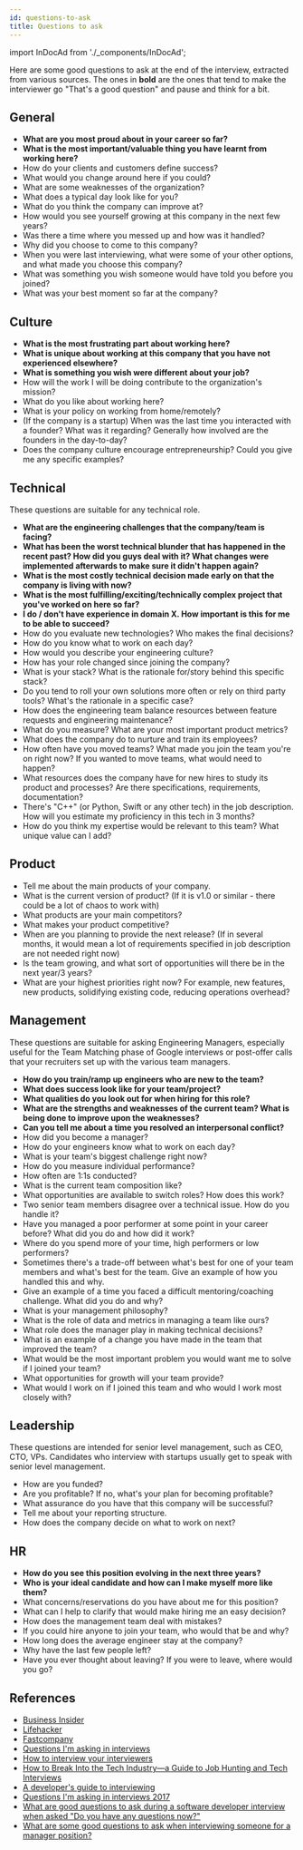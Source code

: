 ```yaml
---
id: questions-to-ask
title: Questions to ask
---
```


import InDocAd from './\_components/InDocAd';

Here are some good questions to ask at the end of the interview, extracted from various sources. The ones in **bold** are the ones that tend to make the interviewer go "That's a good question" and pause and think for a bit.

## General

- **What are you most proud about in your career so far?**
- **What is the most important/valuable thing you have learnt from working here?**
- How do your clients and customers define success?
- What would you change around here if you could?
- What are some weaknesses of the organization?
- What does a typical day look like for you?
- What do you think the company can improve at?
- How would you see yourself growing at this company in the next few years?
- Was there a time where you messed up and how was it handled?
- Why did you choose to come to this company?
- When you were last interviewing, what were some of your other options, and what made you choose this company?
- What was something you wish someone would have told you before you joined?
- What was your best moment so far at the company?

## Culture

- **What is the most frustrating part about working here?**
- **What is unique about working at this company that you have not experienced elsewhere?**
- **What is something you wish were different about your job?**
- How will the work I will be doing contribute to the organization's mission?
- What do you like about working here?
- What is your policy on working from home/remotely?
- (If the company is a startup) When was the last time you interacted with a founder? What was it regarding? Generally how involved are the founders in the day-to-day?
- Does the company culture encourage entrepreneurship? Could you give me any specific examples?

## Technical

These questions are suitable for any technical role.

- **What are the engineering challenges that the company/team is facing?**
- **What has been the worst technical blunder that has happened in the recent past? How did you guys deal with it? What changes were implemented afterwards to make sure it didn't happen again?**
- **What is the most costly technical decision made early on that the company is living with now?**
- **What is the most fulfilling/exciting/technically complex project that you've worked on here so far?**
- **I do / don't have experience in domain X. How important is this for me to be able to succeed?**
- How do you evaluate new technologies? Who makes the final decisions?
- How do you know what to work on each day?
- How would you describe your engineering culture?
- How has your role changed since joining the company?
- What is your stack? What is the rationale for/story behind this specific stack?
- Do you tend to roll your own solutions more often or rely on third party tools? What's the rationale in a specific case?
- How does the engineering team balance resources between feature requests and engineering maintenance?
- What do you measure? What are your most important product metrics?
- What does the company do to nurture and train its employees?
- How often have you moved teams? What made you join the team you're on right now? If you wanted to move teams, what would need to happen?
- What resources does the company have for new hires to study its product and processes? Are there specifications, requirements, documentation?
- There's "C++" (or Python, Swift or any other tech) in the job description. How will you estimate my proficiency in this tech in 3 months?
- How do you think my expertise would be relevant to this team? What unique value can I add?

<InDocAd/>

## Product

- Tell me about the main products of your company.
- What is the current version of product? (If it is v1.0 or similar - there could be a lot of chaos to work with)
- What products are your main competitors?
- What makes your product competitive?
- When are you planning to provide the next release? (If in several months, it would mean a lot of requirements specified in job description are not needed right now)
- Is the team growing, and what sort of opportunities will there be in the next year/3 years?
- What are your highest priorities right now? For example, new features, new products, solidifying existing code, reducing operations overhead?

## Management

These questions are suitable for asking Engineering Managers, especially useful for the Team Matching phase of Google interviews or post-offer calls that your recruiters set up with the various team managers.

- **How do you train/ramp up engineers who are new to the team?**
- **What does success look like for your team/project?**
- **What qualities do you look out for when hiring for this role?**
- **What are the strengths and weaknesses of the current team? What is being done to improve upon the weaknesses?**
- **Can you tell me about a time you resolved an interpersonal conflict?**
- How did you become a manager?
- How do your engineers know what to work on each day?
- What is your team's biggest challenge right now?
- How do you measure individual performance?
- How often are 1:1s conducted?
- What is the current team composition like?
- What opportunities are available to switch roles? How does this work?
- Two senior team members disagree over a technical issue. How do you handle it?
- Have you managed a poor performer at some point in your career before? What did you do and how did it work?
- Where do you spend more of your time, high performers or low performers?
- Sometimes there's a trade-off between what's best for one of your team members and what's best for the team. Give an example of how you handled this and why.
- Give an example of a time you faced a difficult mentoring/coaching challenge. What did you do and why?
- What is your management philosophy?
- What is the role of data and metrics in managing a team like ours?
- What role does the manager play in making technical decisions?
- What is an example of a change you have made in the team that improved the team?
- What would be the most important problem you would want me to solve if I joined your team?
- What opportunities for growth will your team provide?
- What would I work on if I joined this team and who would I work most closely with?

<InDocAd/>

## Leadership

These questions are intended for senior level management, such as CEO, CTO, VPs. Candidates who interview with startups usually get to speak with senior level management.

- How are you funded?
- Are you profitable? If no, what's your plan for becoming profitable?
- What assurance do you have that this company will be successful?
- Tell me about your reporting structure.
- How does the company decide on what to work on next?

## HR

- **How do you see this position evolving in the next three years?**
- **Who is your ideal candidate and how can I make myself more like them?**
- What concerns/reservations do you have about me for this position?
- What can I help to clarify that would make hiring me an easy decision?
- How does the management team deal with mistakes?
- If you could hire anyone to join your team, who would that be and why?
- How long does the average engineer stay at the company?
- Why have the last few people left?
- Have you ever thought about leaving? If you were to leave, where would you go?

## References

- [Business Insider](http://www.businessinsider.sg/impressive-job-interview-questions-2015-3/)
- [Lifehacker](http://lifehacker.com/ask-this-question-to-end-your-job-interview-on-a-good-n-1787624433)
- [Fastcompany](https://www.fastcompany.com/40406730/7-questions-recruiters-at-amazon-spotify-and-more-want-you-to-ask)
- [Questions I'm asking in interviews](http://jvns.ca/blog/2013/12/30/questions-im-asking-in-interviews/)
- [How to interview your interviewers](http://blog.alinelerner.com/how-to-interview-your-interviewers/)
- [How to Break Into the Tech Industry—a Guide to Job Hunting and Tech Interviews](https://haseebq.com/how-to-break-into-tech-job-hunting-and-interviews/)
- [A developer's guide to interviewing](https://medium.freecodecamp.org/how-to-interview-as-a-developer-candidate-b666734f12dd)
- [Questions I'm asking in interviews 2017](https://cternus.net/blog/2017/10/10/questions-i-m-asking-in-interviews-2017/)
- [What are good questions to ask during a software developer interview when asked "Do you have any questions now?"](https://www.quora.com/What-are-good-questions-to-ask-during-a-software-developer-interview-when-asked-do-you-have-any-questions-now/answer/John-L-Miller)
- [What are some good questions to ask when interviewing someone for a manager position?](https://www.quora.com/What-are-some-good-questions-to-ask-when-interviewing-someone-for-a-manager-position/answer/David-Seidman)
